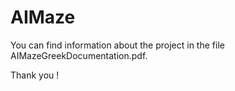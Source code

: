 # AIMaze

You can find information about the project in the file ΑΙΜazeGreekDocumentation.pdf.

Thank you !
